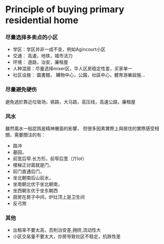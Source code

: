 ﻿# Principle of buying primary residential home

### 尽量选择多卖点的小区
- 学区：学区并非一成不变，例如Agincourt小区
- 交通： 高速，地铁，城市活力
- 环境： 道路，治安，廉租屋
- 人种混居：尽量选择mixer区，华人区房稳定性差，买家单一
- 社区设施： 圖書館， 購物中心，公園，社區中心，體育游樂設施...


### 尽量避免硬伤
避免過於靠近垃圾场，铁路，大马路，高压线，高速公路，廉租屋

### 风水
雖然風水一般認爲是精神層面的影響， 但很多因素實際上與居住的實際感受相關，需要關注的有： 

- 路冲
- 墓园，
- 前宽后窄.长方形，前窄后宽（丌lot）
- 楼梯正对面就是门，
- 前门直通后门，
- 坐北朝南后山前水，
- 坐南朝北优于坐北朝南，
- 坐西朝东优于坐东朝西
- 厨房在房子中间，炉灶顶上是卫生间
- 反弓煞

### 其他

- 出租率不要太高，否則治安差,拥挤,流动性大
- 小区交易量不要太大，炒房导致社区不稳定，抗跌性差


